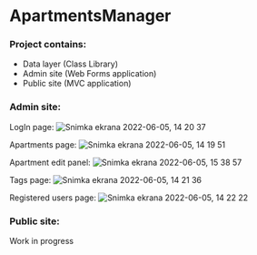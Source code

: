 # ApartmentsManager

<h3>Project contains:</h3>
<ul>
  <li>Data layer (Class Library)</li>
  <li>Admin site (Web Forms application)</li>
  <li>Public site (MVC application)</li>
</ul>
<h3>Admin site:</h3>

LogIn page:
![Snimka ekrana 2022-06-05, 14 20 37](https://user-images.githubusercontent.com/79853787/172050102-f23eb682-b18d-4eed-8989-a4c0bc593b31.png)

Apartments page:
![Snimka ekrana 2022-06-05, 14 19 51](https://user-images.githubusercontent.com/79853787/172050083-777afd77-2849-4ac5-b30f-2b504327e414.png)

Apartment edit panel:
![Snimka ekrana 2022-06-05, 15 38 57](https://user-images.githubusercontent.com/79853787/172053493-20a6606a-1602-4c6a-b780-925990eb8660.png)

Tags page:
![Snimka ekrana 2022-06-05, 14 21 36](https://user-images.githubusercontent.com/79853787/172050147-fce3900f-3949-4a85-bf3b-772b9d96b0c0.png)

Registered users page:
![Snimka ekrana 2022-06-05, 14 22 22](https://user-images.githubusercontent.com/79853787/172050181-28c16c53-d465-46df-8f9b-38b382170b26.png)

<h3>Public site:</h3>
<p>Work in progress</p>
